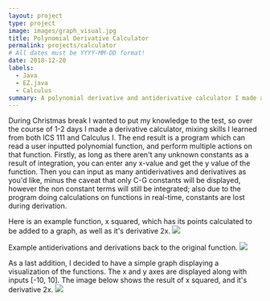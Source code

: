 ```yaml
---
layout: project
type: project
image: images/graph_visual.jpg
title: Polynomial Derivative Calculator
permalink: projects/calculator
# All dates must be YYYY-MM-DD format!
date: 2018-12-20
labels:
  - Java
  - EZ.java
  - Calculus
summary: A polynomial derivative and antiderivative calculator I made as a personal project.
---
```


During Christmas break I wanted to put my knowledge to the test, so over the course of 1-2 days I made a derivative calculator, mixing skills I learned from both ICS 111 and Calculus I. The end result is a program which can read a user inputted polynomial function, and perform multiple actions on that function. Firstly, as long as there aren't any unknown constants as a result of integration, you can enter any x-value and get the y value of the function. Then you can input as many antiderivatives and derivatives as you'd like, minus the caveat that only C-G constants will be displayed, however the non constant terms will still be integrated; also due to the program doing calculations on functions in real-time, constants are lost during derivation.

Here is an example function, x squared, which has its points calculated to be added to a graph, as well as it's derivative 2x.
<img class="ui image" src="{{ site.baseurl }}/images/xsquared_example.jpg">

Example antiderivations and derivations back to the original function.
<img class="ui image" src="{{ site.baseurl }}/images/antiderivative.jpg">

As a last addition, I decided to have a simple graph displaying a visualization of the functions. The x and y axes are displayed along with inputs [-10, 10]. The image below shows the result of x squared, and it's derivative 2x.
<img class="ui image" src="{{ site.baseurl }}/images/graph_visual.jpg">



